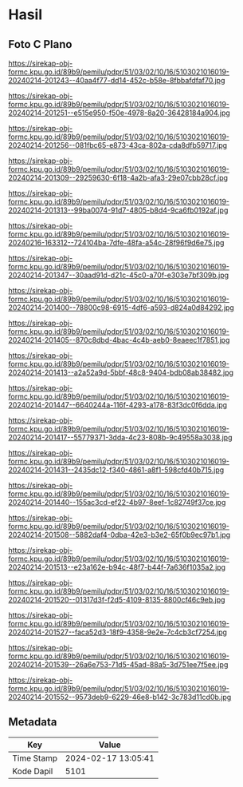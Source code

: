 # Hasil

## Foto C Plano

https://sirekap-obj-formc.kpu.go.id/89b9/pemilu/pdpr/51/03/02/10/16/5103021016019-20240214-201243--40aa4f77-dd14-452c-b58e-8fbbafdfaf70.jpg

https://sirekap-obj-formc.kpu.go.id/89b9/pemilu/pdpr/51/03/02/10/16/5103021016019-20240214-201251--e515e950-f50e-4978-8a20-36428184a904.jpg

https://sirekap-obj-formc.kpu.go.id/89b9/pemilu/pdpr/51/03/02/10/16/5103021016019-20240214-201256--081fbc65-e873-43ca-802a-cda8dfb59717.jpg

https://sirekap-obj-formc.kpu.go.id/89b9/pemilu/pdpr/51/03/02/10/16/5103021016019-20240214-201309--29259630-6f18-4a2b-afa3-29e07cbb28cf.jpg

https://sirekap-obj-formc.kpu.go.id/89b9/pemilu/pdpr/51/03/02/10/16/5103021016019-20240214-201313--99ba0074-91d7-4805-b8d4-9ca6fb0192af.jpg

https://sirekap-obj-formc.kpu.go.id/89b9/pemilu/pdpr/51/03/02/10/16/5103021016019-20240216-163312--724104ba-7dfe-48fa-a54c-28f96f9d6e75.jpg

https://sirekap-obj-formc.kpu.go.id/89b9/pemilu/pdpr/51/03/02/10/16/5103021016019-20240214-201347--30aad91d-d21c-45c0-a70f-e303e7bf309b.jpg

https://sirekap-obj-formc.kpu.go.id/89b9/pemilu/pdpr/51/03/02/10/16/5103021016019-20240214-201400--78800c98-6915-4df6-a593-d824a0d84292.jpg

https://sirekap-obj-formc.kpu.go.id/89b9/pemilu/pdpr/51/03/02/10/16/5103021016019-20240214-201405--870c8dbd-4bac-4c4b-aeb0-8eaeec1f7851.jpg

https://sirekap-obj-formc.kpu.go.id/89b9/pemilu/pdpr/51/03/02/10/16/5103021016019-20240214-201413--a2a52a9d-5bbf-48c8-9404-bdb08ab38482.jpg

https://sirekap-obj-formc.kpu.go.id/89b9/pemilu/pdpr/51/03/02/10/16/5103021016019-20240214-201447--6640244a-116f-4293-a178-83f3dc0f6dda.jpg

https://sirekap-obj-formc.kpu.go.id/89b9/pemilu/pdpr/51/03/02/10/16/5103021016019-20240214-201417--55779371-3dda-4c23-808b-9c49558a3038.jpg

https://sirekap-obj-formc.kpu.go.id/89b9/pemilu/pdpr/51/03/02/10/16/5103021016019-20240214-201431--2435dc12-f340-4861-a8f1-598cfd40b715.jpg

https://sirekap-obj-formc.kpu.go.id/89b9/pemilu/pdpr/51/03/02/10/16/5103021016019-20240214-201440--155ac3cd-ef22-4b97-8eef-1c82749f37ce.jpg

https://sirekap-obj-formc.kpu.go.id/89b9/pemilu/pdpr/51/03/02/10/16/5103021016019-20240214-201508--5882daf4-0dba-42e3-b3e2-65f0b9ec97b1.jpg

https://sirekap-obj-formc.kpu.go.id/89b9/pemilu/pdpr/51/03/02/10/16/5103021016019-20240214-201513--e23a162e-b94c-48f7-b44f-7a636f1035a2.jpg

https://sirekap-obj-formc.kpu.go.id/89b9/pemilu/pdpr/51/03/02/10/16/5103021016019-20240214-201520--01317d3f-f2d5-4109-8135-8800cf46c9eb.jpg

https://sirekap-obj-formc.kpu.go.id/89b9/pemilu/pdpr/51/03/02/10/16/5103021016019-20240214-201527--faca52d3-18f9-4358-9e2e-7c4cb3cf7254.jpg

https://sirekap-obj-formc.kpu.go.id/89b9/pemilu/pdpr/51/03/02/10/16/5103021016019-20240214-201539--26a6e753-71d5-45ad-88a5-3d751ee7f5ee.jpg

https://sirekap-obj-formc.kpu.go.id/89b9/pemilu/pdpr/51/03/02/10/16/5103021016019-20240214-201552--9573deb9-6229-46e8-b142-3c783d11cd0b.jpg


## Metadata

| Key        | Value               |
| ---------- | ------------------- |
| Time Stamp | 2024-02-17 13:05:41 |
| Kode Dapil | 5101                |



